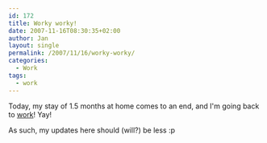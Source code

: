 ```yaml
---
id: 172
title: Worky worky!
date: 2007-11-16T08:30:35+02:00
author: Jan
layout: single
permalink: /2007/11/16/worky-worky/
categories:
  - Work
tags:
  - work
---
```

Today, my stay of 1.5 months at home comes to an end, and I'm going back to [work](/2007/10/30/work-the-neverending-story/)! Yay!

As such, my updates here should (will?) be less :p